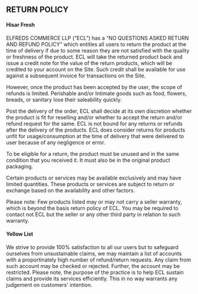 ## RETURN POLICY

#### Hisar Fresh

ELFREDS COMMERCE LLP (“ECL”) has a “NO QUESTIONS ASKED RETURN AND REFUND POLICY” which entitles all users to return the product at the time of delivery if due to some reason they are not satisfied with the quality or freshness of the product. ECL will take the returned product back and issue a credit note for the value of the return products, which will be credited to your account on the Site. Such credit shall be available for use against a subsequent invoice for transactions on the Site.

However, once the product has been accepted by the user, the scope of refunds is limited. Perishable and/or Intimate goods such as food, flowers, breads, or sanitary lose their saleability quickly. 

Post the delivery of the order, ECL shall decide at its own discretion whether the product is fit for reselling and/or whether to accept the return and/or refund request for the same. ECL is not bound for any returns or refunds after the delivery of the products. ECL does consider returns for products unfit for usage/consumption at the time of delivery that were delivered to user because of any negligence or error. 

To be eligible for a return, the product must be unused and in the same condition that you received it. It must also be in the original product packaging. 

Certain products or services may be available exclusively and may have limited quantities. These products or services are subject to return or exchange based on the availability and other factors.

Please note: Few products listed may or may not carry a seller warranty, which is beyond the basis return policy of ECL. You may be required to contact not ECL but the seller or any other third party in relation to such warranty.

#### Yellow List

We strive to provide 100% satisfaction to all our users but to safeguard ourselves from unsustainable claims, we may maintain a list of accounts with a proportinately high number of refund/return requests. Any claim from such account may be checked or rejected. Further, the account may be restricted. Please note, the purpose of the practice is to help ECL sustain claims and provide its services efficiently. This in no way warrants any judgement on customers' intention.
